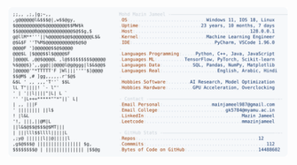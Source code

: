 <picture>
  <source srcset="https://raw.githubusercontent.com/mmazinjameel/mmazinjameel/main/dark_mode.svg?v=1757686177" media="(prefers-color-scheme: dark)">
  <img src="https://raw.githubusercontent.com/mmazinjameel/mmazinjameel/main/light_mode.svg?v=1757686177">
</picture>
